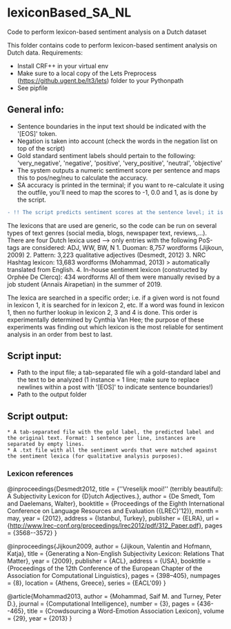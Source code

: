 # lexiconBased_SA_NL
Code to perform lexicon-based sentiment analysis on a Dutch dataset

This folder contains code to perform lexicon-based sentiment analysis on Dutch data.
Requirements:
* Install CRF++ in your virtual env
* Make sure to a local copy of the Lets Preprocess (https://github.ugent.be/lt3/lets) folder to your Pythonpath
* See pipfile

## General  info:
* Sentence boundaries in the input text should be indicated with the '[EOS]' token.
* Negation is taken into account (check the words in the negation list on top of the script)
* Gold standard sentiment labels should pertain to the following: 'very_negative', 'negative', 'positive', 'very_positive', 'neutral', 'objective'
* The system outputs a numeric sentiment score per sentence and maps this to pos/neg/neu to calculate the accuracy.
* SA accuracy is printed in the terminal; if you want to re-calculate it using the outfile, you'll need to map the scores to -1, 0.0 and 1, as is done by the script.
```diff
- !! The script predicts sentiment scores at the sentence level; it is up to you to decide how you aggregate for post-level predictions.
```

The lexicons that are used are generic, so the code can be run on several types of text genres (social media, blogs, newspaper text, reviews,...).
There are four Dutch lexica used --> only entries with the following PoS-tags are considered: ADJ, WW, BW, N
	1. Duoman: 8,757 wordforms (Jijkoun, 2009)
	2. Pattern: 3,223 qualitative adjectives (Desmedt, 2012)
	3. NRC Hashtag lexicon: 13,683 wordforms (Mohammad, 2013) > automatically translated from English.
	4. In-house sentiment lexicon (constructed by Orphée De Clercq): 434 wordforms
All of them were manually revised by a job student (Annaïs Airapetian) in the summer of 2019.

The lexica are searched in a specific order; i.e. if a given word is not found in lexicon 1, it is searched for in lexicon 2, etc. If a word was found in lexicon 1, then no further lookup in lexicon 2, 3 and 4 is done. This order is experimentally determined by Cynthia Van Hee; the purpose of these experiments was finding out which lexicon is the most reliable for sentiment analysis in an order from best to last.

## Script input:
* Path to the input file; a tab-separated file wih a gold-standard label and the text to be analyzed (1 instance = 1 line; make sure to replace newlines within a post with '[EOS]' to indicate sentence boundaries!)
* Path to the output folder

## Script output:
	* A tab-separated file with the gold label, the predicted label and the original text. Format: 1 sentence per line, instances are separated by empty lines.
	* A .txt file with all the sentiment words that were matched against the sentiment lexica (for qualitative analysis purposes).


### Lexicon references

@inproceedings{Desmedt2012,
    title = {''Vreselijk mooi!'' (terribly beautiful): A Subjectivity Lexicon for {D}utch Adjectives.},
    author = {De Smedt, Tom  and Daelemans, Walter},
    booktitle = {Proceedings of the Eighth International Conference on Language Resources and Evaluation ({LREC}'12)},
    month = may,
    year = {2012},
    address = {Istanbul, Turkey},
    publisher = {ELRA},
    url = {http://www.lrec-conf.org/proceedings/lrec2012/pdf/312_Paper.pdf},
    pages = {3568--3572}
}


@inproceedings{Jijkoun2009,
    author = {Jijkoun, Valentin and Hofmann, Katja},
    title = {Generating a Non-English Subjectivity Lexicon: Relations That Matter},
    year = {2009},
    publisher = {ACL},
    address = {USA},
    booktitle = {Proceedings of the 12th Conference of the European Chapter of the Association for Computational Linguistics},
    pages = {398–405},
    numpages = {8},
    location = {Athens, Greece},
    series = {EACL'09}
}

@article{Mohammad2013,
	author = {Mohammad, Saif M. and Turney, Peter D.},
	journal = {Computational Intelligence},
	number = {3},
	pages = {436--465},
	title = {Crowdsourcing a Word-Emotion Association Lexicon},
	volume = {29},
	year = {2013}
}
